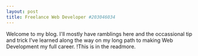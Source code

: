 ```yaml
---
layout: post
title: Freelance Web Developer #203046034
---
```


Welcome to my blog. I'll mostly have ramblings here and the occassional tip and trick I've learned along the way on my long path to making Web Development my full career.
!This is in the readmore.
